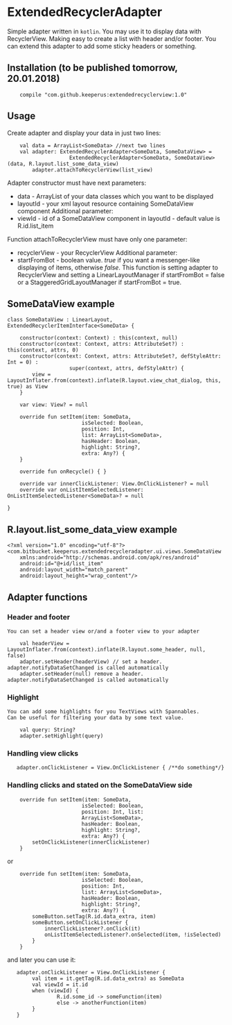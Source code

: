 # ExtendedRecyclerAdapter

Simple adapter written in `kotlin`. You may use it to display data with RecyclerView.
Making easy to create a list with header and/or footer.
You can extend this adapter to add some sticky headers or something.

## Installation (to be published tomorrow, 20.01.2018)
```
    compile "com.github.keeperus:extendedrecyclerview:1.0"
```
## Usage

Create adapter and display your data in just two lines:
```
    val data = ArrayList<SomeData> //next two lines
    val adapter: ExtendedRecyclerAdapter<SomeData, SomeDataView> =
                    ExtendedRecyclerAdapter<SomeData, SomeDataView>(data, R.layout.list_some_data_view)
        adapter.attachToRecyclerView(list_view)
```
Adapter constructor must have next parameters:
 -  data - ArrayList of your data classes which you want to be displayed
 -  layoutId - your xml layout resource containing SomeDataView component
Additional parameter:
 -  viewId - id of a SomeDataView component in layoutId - default value is R.id.list_item

Function attachToRecyclerView must have only one parameter:
 -  recyclerView - your RecyclerView
Additional parameter:
 -  startFromBot - boolean value. *true* if you want a messenger-like displaying of items, otherwise *false*.
This function is setting adapter to RecyclerView and setting a LinearLayoutManager if startFromBot = false or
a StaggeredGridLayoutManager if startFromBot = true.

## SomeDataView example
```
class SomeDataView : LinearLayout, ExtendedRecyclerItemInterface<SomeData> {

    constructor(context: Context) : this(context, null)
    constructor(context: Context, attrs: AttributeSet?) : this(context, attrs, 0)
    constructor(context: Context, attrs: AttributeSet?, defStyleAttr: Int = 0) :
                    super(context, attrs, defStyleAttr) {
        view = LayoutInflater.from(context).inflate(R.layout.view_chat_dialog, this, true) as View
    }

    var view: View? = null

    override fun setItem(item: SomeData,
                        isSelected: Boolean,
                        position: Int,
                        list: ArrayList<SomeData>,
                        hasHeader: Boolean,
                        highlight: String?,
                        extra: Any?) {
    }

    override fun onRecycle() { }

    override var innerClickListener: View.OnClickListener? = null
    override var onListItemSelectedListener: OnListItemSelectedListener<SomeData>? = null

}
```
## R.layout.list_some_data_view example

```
<?xml version="1.0" encoding="utf-8"?>
<com.bitbucket.keeperus.extendedrecycleradapter.ui.views.SomeDataView
    xmlns:android="http://schemas.android.com/apk/res/android"
    android:id="@+id/list_item"
    android:layout_width="match_parent"
    android:layout_height="wrap_content"/>
```

## Adapter functions

### Header and footer

    You can set a header view or/and a footer view to your adapter

```
    val headerView = LayoutInflater.from(context).inflate(R.layout.some_header, null, false)
    adapter.setHeader(headerView) // set a header. adapter.notifyDataSetChanged is called automatically
    adapter.setHeader(null) remove a header. adapter.notifyDataSetChanged is called automatically
```

### Highlight
    You can add some highlights for you TextViews with Spannables.
    Can be useful for filtering your data by some text value.

```
    val query: String?
    adapter.setHighlight(query)
```

### Handling view clicks

```
   adapter.onClickListener = View.OnClickListener { /**do something*/}
```

### Handling clicks and stated on the SomeDataView side

```
    override fun setItem(item: SomeData,
                        isSelected: Boolean,
                        position: Int, list:
                        ArrayList<SomeData>,
                        hasHeader: Boolean,
                        highlight: String?,
                        extra: Any?) {
        setOnClickListener(innerClickListener)
    }
```

or

```
    override fun setItem(item: SomeData,
                        isSelected: Boolean,
                        position: Int,
                        list: ArrayList<SomeData>,
                        hasHeader: Boolean,
                        highlight: String?,
                        extra: Any?) {
        someButton.setTag(R.id.data_extra, item)
        someButton.setOnClickListener {
            innerClickListener?.onClick(it)
            onListItemSelectedListener?.onSelected(item, !isSelected)
        }
    }
```

and later you can use it:

```
   adapter.onClickListener = View.OnClickListener {
        val item = it.getTag(R.id.data_extra) as SomeData
        val viewId = it.id
        when (viewId) {
                R.id.some_id -> someFunction(item)
                else -> anotherFunction(item)
        }
   }
```
